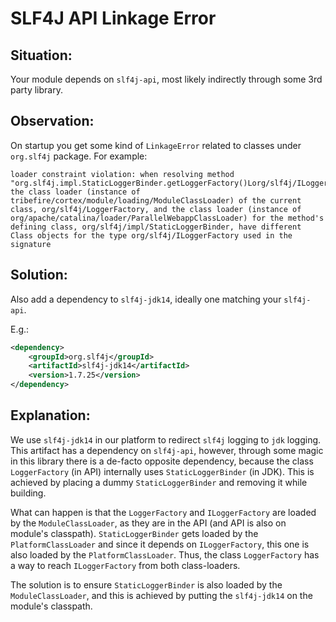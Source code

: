 # SLF4J API Linkage Error

## Situation:

Your module depends on `slf4j-api`, most likely indirectly through some 3rd party library.


## Observation:

On startup you get some kind of `LinkageError` related to classes under `org.slf4j` package. For example:

```
loader constraint violation: when resolving method "org.slf4j.impl.StaticLoggerBinder.getLoggerFactory()Lorg/slf4j/ILoggerFactory;" the class loader (instance of tribefire/cortex/module/loading/ModuleClassLoader) of the current class, org/slf4j/LoggerFactory, and the class loader (instance of org/apache/catalina/loader/ParallelWebappClassLoader) for the method's defining class, org/slf4j/impl/StaticLoggerBinder, have different Class objects for the type org/slf4j/ILoggerFactory used in the signature
```

## Solution:
Also add a dependency to `slf4j-jdk14`, ideally one matching your `slf4j-api`.

E.g.:
```xml
<dependency>
    <groupId>org.slf4j</groupId>
    <artifactId>slf4j-jdk14</artifactId>
	<version>1.7.25</version>
</dependency>
```

## Explanation:
We use `slf4j-jdk14` in our platform to redirect `slf4j` logging to `jdk` logging. This artifact has a dependency on `slf4j-api`, however, through some magic in this library there is a de-facto opposite dependency, because the class `LoggerFactory` (in API) internally uses `StaticLoggerBinder` (in JDK). This is achieved by placing a dummy `StaticLoggerBinder` and removing it while building.

What can happen is that the `LoggerFactory` and `ILoggerFactory` are loaded by the `ModuleClassLoader`, as they are in the API (and API is also on module's classpath). `StaticLoggerBinder` gets loaded by the `PlatformClassLoader` and since it depends on `ILoggerFactory`, this one is also loaded by the `PlatformClassLoader`. Thus, the class `LoggerFactory` has a way to reach `ILoggerFactory` from both class-loaders.

The solution is to ensure `StaticLoggerBinder` is also loaded by the `ModuleClassLoader`, and this is achieved by putting the `slf4j-jdk14` on the module's classpath.